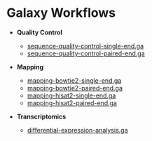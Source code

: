 # Galaxy Workflows

* **Quality Control**
    + [sequence-quality-control-single-end.ga](sequence-quality-control-single-end.ga)
    + [sequence-quality-control-paired-end.ga](sequence-quality-control-paired-end.ga)

* **Mapping**
    + [mapping-bowtie2-single-end.ga](mapping-bowtie2-single-end.ga)
    + [mapping-bowtie2-paired-end.ga](mapping-bowtie2-paired-end.ga)
    + [mapping-hisat2-single-end.ga](mapping-hisat2-single-end.ga)
    + [mapping-hisat2-paired-end.ga](mapping-hisat2-paired-end.ga)
    
* **Transcriptomics**
    + [differential-expression-analysis.ga](differential-expression-analysis.ga)